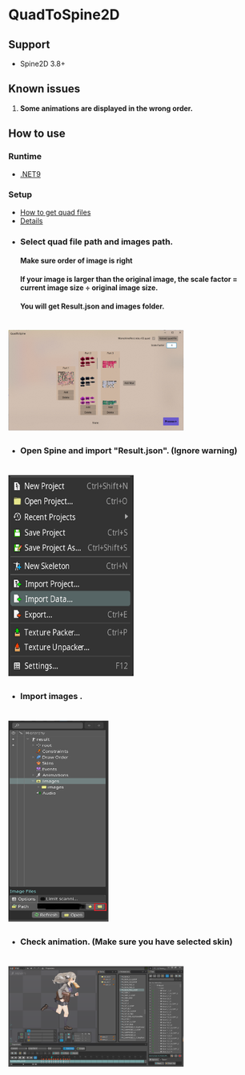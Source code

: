 # **QuadToSpine2D**

## Support

+ Spine2D 3.8+

## Known issues

1. **Some animations are displayed in the wrong order.**

## **How to use**

### **Runtime**

* [.NET9](https://dotnet.microsoft.com/download)

### **Setup**

* [How to get quad files](https://github.com/rufaswan/Web2D_Games/blob/master/docs/psxtools-steps.adoc)
* [Details](https://www.vg-resource.com/thread-38430.html)

+ ### Select quad file path and images path.
  #### Make sure order of image is right
  #### If your image is larger than the original image, the scale factor = current image size ÷ original image size.
  #### You will get **Result.json** and **images** folder.

# <img height="200" src="README/1.png" width="350"/>

+ ### Open Spine and import "Result.json". (Ignore warning)

# <img height="400" src="README/2.png" width="250"/>

+ ### Import images .

# <img height="400" src="README/3.png" width="200"/>

+ ### Check animation. (Make sure you have selected skin)

# <img height="200" src="README/4.png" width="350"/>
